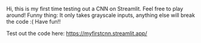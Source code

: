Hi, this is my first time testing out a CNN on Streamlit.
Feel free to play around! 
Funny thing: It only takes grayscale inputs, anything else will break the code :(
Have fun!!

Test out the code here: https://myfirstcnn.streamlit.app/
